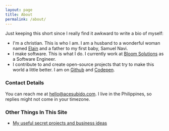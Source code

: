 ```yaml
---
layout: page
title: About
permalink: /about/
---
```


Just keeping this short since I really find it awkward to write a bio of myself:

- I'm a christian. This is who I am. I am a husband to a wonderful woman named [Elain](http://elainojeda.com) and a father to my first baby, Samuel Navi.
- I make software. This is what I do. I currently work at [Bloom Solutions](https://bloom.solutions) as a Software Engineer.
- I contribute to and create open-source projects that try to make this world a little better. I am on [Github](https://github.com/ace-subido) and [Codepen](https://codepen.io/ace-subido).

### Contact Details

You can reach me at hello@acesubido.com. I live in the Philippines, so replies might not come in your timezone.

### Other Things In This Site

- [My useful secret projects and business ideas](http://acesubido.com/2016/01/21/my-useful-secret-projects-and-business-ideas.html)
